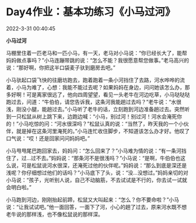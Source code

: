 # Day4作业：基本功练习《小马过河》

2022-3-31 00:40:45



**小马过河**

马棚里住着一匹老马和一匹小马，有一天，老马对小马说：“你已经长大了，能帮妈妈做点事吗？”小马连蹦带跳的说：“怎么不能？我很愿意帮您做事。”老马高兴的说：“那好啊，你把这半口袋麦子驮到磨房去吧。”

小马驮起口袋飞快的往磨坊跑去，跑着跑着一条小河挡住了去路，河水哗哗的流着，小马为难了，心想：我能不能过去呢？如果妈妈在身边，问问她该怎么办，那多好啊！可是离家很远了，他向四周望望，看见一头老牛在河边吃草，小马哒哒哒跑过去，问道：“牛伯伯，请您告诉我，这条河我能趟过去吗？”老牛说：“水很浅，刚没小腿，能趟过去。”小马听了老牛的话，立刻跑到河边准备趟过去。突然听到一只松鼠从树上跳下来，边跑边喊：“小马，别过河！别过河！河水会淹死你的！”小马吃惊的问：“河水很深吗？”松鼠认真的说：“当然了，昨天我的一个小伙伴，就是掉在这条河里淹死的。”小马连忙收住脚步，不知道该怎么办才好。他叹了口气说：“哎！还是回家问问妈妈吧。”

小马甩甩尾巴跑回家去，妈妈问：“怎么回来了？”小马难为情的说：“有一条河挡住了，过…过不去。”妈妈说：“那条河不是很浅吗？”小马说：“是啊，牛伯伯也这么说，可是松鼠说河水很深，还淹死过他的伙伴呢。”妈妈说：“那么到底是深还是浅呢？你仔细想过他们的话吗？”小马底下了头，说：“没…没想过。”妈妈亲切的对小马说：“孩子，光听别人说，自己不动脑筋，不去试试是不行的，你去试一试就会明白啦。”

小马跑到河边，刚刚抬起前蹄，松鼠又大叫起来：“怎么？你不要命啦？”小马说：“让我试试吧。”他一面回答，一面下了河，小心的趟了过去，原来河水既不想老牛说的那样浅，也不像松鼠说的那样深。

